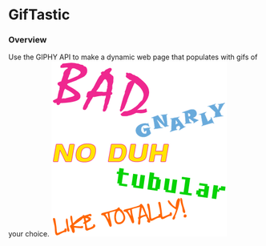 # GifTastic

### Overview

Use the GIPHY API to make a dynamic web page that populates with gifs of your choice.
<img src="assets/images/80s-slang.gif">
